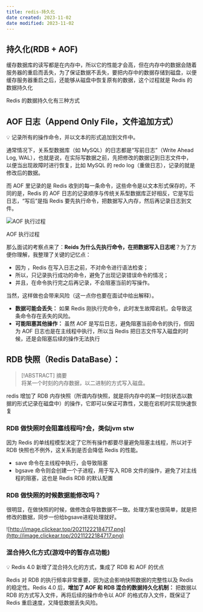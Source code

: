 ```yaml
---
title: redis-持久化
date created: 2023-11-02
date modified: 2023-11-02
---
```


## 持久化(RDB + AOF)

缓存数据库的读写都是在内存中，所以它的性能才会高，但在内存中的数据会随着服务器的重启而丢失，为了保证数据不丢失，要把内存中的数据存储到磁盘，以便缓存服务器重启之后，还能够从磁盘中恢复原有的数据，这个过程就是 Redis 的数据持久化

Redis 的数据持久化有三种方式

## AOF 日志（Append Only File，文件追加方式）

<aside> 💡 记录所有的操作命令，并以文本的形式追加到文件中。

</aside>

通常情况下，关系型数据库（如 MySQL）的日志都是“写前日志”（Write Ahead Log, WAL），也就是说，在实际写数据之前，先把修改的数据记到日志文件中，以便当出现故障时进行恢复，比如 MySQL 的 redo log（重做日志），记录的就是修改后的数据。

而 AOF 里记录的是 Redis 收到的每一条命令，这些命令是以文本形式保存的，不同的是，Redis 的 AOF 日志的记录顺序与传统关系型数据库正好相反，它是写后日志，“写后”是指 Redis 要先执行命令，把数据写入内存，然后再记录日志到文件。

![AOF 执行过程](http://image.clickear.top/20211222184311.png)

AOF 执行过程

那么面试的考察点来了：**Reids 为什么先执行命令，在把数据写入日志呢**？为了方便你理解，我整理了关键的记忆点：

- 因为 ，Redis 在写入日志之前，不对命令进行语法检查；
- 所以，只记录执行成功的命令，避免了出现记录错误命令的情况；
- 并且，在命令执行完之后再记录，不会阻塞当前的写操作。

当然，这样做也会带来风险（这一点你也要在面试中给出解释）。

- **数据可能会丢失：** 如果 Redis 刚执行完命令，此时发生故障宕机，会导致这条命令存在丢失的风险。
- **可能阻塞其他操作：** 虽然 AOF 是写后日志，避免阻塞当前命令的执行，但因为 AOF 日志也是在主线程中执行，所以当 Redis 把日志文件写入磁盘的时候，还是会阻塞后续的操作无法执行

## **RDB 快照（Redis DataBase）**：

> [!ABSTRACT] 摘要  
>  将某一个时刻的内存数据，以二进制的方式写入磁盘。

redis 增加了 RDB 内存快照（所谓内存快照，就是将内存中的某一时刻状态以数据的形式记录在磁盘中）的操作，它即可以保证可靠性，又能在宕机时实现快速恢复

### **RDB 做快照时会阻塞线程吗?会，类似jvm stw**

因为 Redis 的单线程模型决定了它所有操作都要尽量避免阻塞主线程，所以对于 RDB 快照也不例外，这关系到是否会降低 Redis 的性能。

- save 命令在主线程中执行，会导致阻塞
- bgsave 命令则会创建一个子进程，用于写入 RDB 文件的操作，避免了对主线程的阻塞，这也是 Redis RDB 的默认配置

### **RDB 做快照的时候数据能修改吗？**

很明显，在做快照的时候，做修改会导致数据不一致。处理方案也很简单，就是把修改的数据，同步一份给bgsave进程处理就好。

![http://image.clickear.top/20211222184717.png](http://image.clickear.top/20211222184717.png)

### **混合持久化方式(游戏中的暂存点功能)**

<aside> 💡 Redis 4.0 新增了混合持久化的方式，集成了 RDB 和 AOF 的优点

</aside>

Redis 对 RDB 的执行频率非常重要，因为这会影响快照数据的完整性以及 Redis 的稳定性。Redis 4.0 后，**增加了 AOF 和 RDB 混合的数据持久化机制：** 把数据以 RDB 的方式写入文件，再将后续的操作命令以 AOF 的格式存入文件，既保证了 Redis 重启速度，又降低数据丢失风险。
